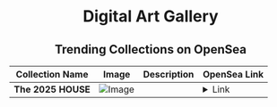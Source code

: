 <div align="center">

# Digital Art Gallery

## Trending Collections on OpenSea

| Collection Name                       | Image                                                                                     | Description                       | OpenSea Link                                                                                          |
|---------------------------------------|-------------------------------------------------------------------------------------------|-----------------------------------|--------------------------------------------------------------------------------------------------------|
| **The 2025 HOUSE** | ![Image](https://i.seadn.io/s/raw/files/8ea96065161e28efeca2ce96a00b1a3e.png?w=500&auto=format?w=200&auto=format) |  | <details><summary>Link</summary>[The 2025 HOUSE](https://opensea.io/collection/the-2025-house)</details> |

</div>